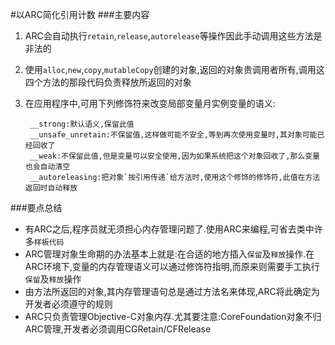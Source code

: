 #以ARC简化引用计数
###主要内容
1. ARC会自动执行`retain`,`release`,`autorelease`等操作因此手动调用这些方法是非法的

2. 使用`alloc`,`new`,`copy`,`mutableCopy`创建的对象,返回的对象贵调用者所有,调用这四个方法的那段代码负责释放所返回的对象

3. 在应用程序中,可用下列修饰符来改变局部变量月实例变量的语义:

		__strong:默认语义,保留此值
		__unsafe_unretain:不保留值,这样做可能不安全,等到再次使用变量时,其对象可能已经回收了
		__weak:不保留此值,但是变量可以安全使用,因为如果系统把这个对象回收了,那么变量也会自动清空
		__autoreleasing:把对象`按引用传递`给方法时,使用这个修饰的修饰符,此值在方法返回时自动释放
		

###要点总结
* 有ARC之后,程序员就无须担心内存管理问题了.使用ARC来编程,可省去类中许多`样板代码`
* ARC管理对象生命期的办法基本上就是:在合适的地方插入`保留`及`释放`操作.在ARC环境下,变量的内存管理语义可以通过修饰符指明,而原来则需要手工执行`保留`及`释放`操作
* 由方法所返回的对象,其内存管理语句总是通过方法名来体现,ARC将此确定为开发者必须遵守的规则
* ARC只负责管理Objective-C对象内存.尤其要注意:CoreFoundation对象不归ARC管理,开发者必须调用CGRetain/CFRelease